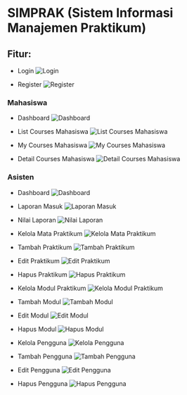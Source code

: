 # SIMPRAK (Sistem Informasi Manajemen Praktikum)

## Fitur:
- Login
![Login](/readme_images/preview-login.png)

- Register
![Register](/readme_images/preview-register.png)

### Mahasiswa
- Dashboard
![Dashboard](/readme_images/preview-dashboard-mahasiswa.png)

- List Courses Mahasiswa
![List Courses Mahasiswa](/readme_images/preview-list-courses-mahasiswa.png)

- My Courses Mahasiswa
![My Courses Mahasiswa](/readme_images/preview-my-courses-mahasiswa.png)

- Detail Courses Mahasiswa
![Detail Courses Mahasiswa](/readme_images/preview-detail-courses-mahasiswa.png)

### Asisten
- Dashboard
![Dashboard](/readme_images/preview-dashboard-asisten.png)

- Laporan Masuk
![Laporan Masuk](/readme_images/preview-laporan-masuk.png)

- Nilai Laporan
![Nilai Laporan](/readme_images/preview-nilai-laporan.png)

- Kelola Mata Praktikum
![Kelola Mata Praktikum](/readme_images/preview-kelola-mata-praktikum.png)

- Tambah Praktikum
![Tambah Praktikum](/readme_images/preview-tambah-praktikum.png)

- Edit Praktikum
![Edit Praktikum](/readme_images/preview-edit-praktikum.png)

- Hapus Praktikum
![Hapus Praktikum](/readme_images/preview-hapus-praktikum.png)

- Kelola Modul Praktikum
![Kelola Modul Praktikum](/readme_images/preview-kelola-modul-praktikum.png)

- Tambah Modul
![Tambah Modul](/readme_images/preview-tambah-modul.png)

- Edit Modul
![Edit Modul](/readme_images/preview-edit-modul.png)

- Hapus Modul
![Hapus Modul](/readme_images/preview-hapus-modul.png)

- Kelola Pengguna
![Kelola Pengguna](/readme_images/preview-kelola-pengguna.png)

- Tambah Pengguna
![Tambah Pengguna](/readme_images/preview-tambah-pengguna.png)

- Edit Pengguna
![Edit Pengguna](/readme_images/preview-edit-pengguna.png)

- Hapus Pengguna
![Hapus Pengguna](/readme_images/preview-hapus-pengguna.png)